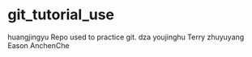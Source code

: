 # git_tutorial_use
huangjingyu
Repo used to practice git.
dza
youjinghu
Terry
zhuyuyang
Eason
AnchenChe